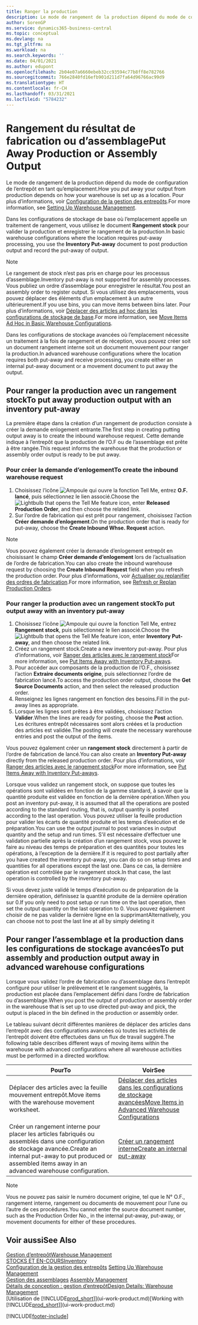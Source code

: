 ```yaml
---
title: Ranger la production
description: Le mode de rangement de la production dépend du mode de configuration de l’entrepôt en tant qu’emplacement.
author: SorenGP
ms.service: dynamics365-business-central
ms.topic: conceptual
ms.devlang: na
ms.tgt_pltfrm: na
ms.workload: na
ms.search.keywords: ''
ms.date: 04/01/2021
ms.author: edupont
ms.openlocfilehash: 2b04e07a6660ebeb32cc93594c77b8ff8e782766
ms.sourcegitcommit: 766e2840fd16efb901d211d7fa64d96766ac99d9
ms.translationtype: HT
ms.contentlocale: fr-CH
ms.lasthandoff: 03/31/2021
ms.locfileid: "5784232"
---
```

# <a name="put-away-production-or-assembly-output"></a><span data-ttu-id="78222-103">Rangement du résultat de fabrication ou d’assemblage</span><span class="sxs-lookup"><span data-stu-id="78222-103">Put Away Production or Assembly Output</span></span>

<span data-ttu-id="78222-104">Le mode de rangement de la production dépend du mode de configuration de l’entrepôt en tant qu’emplacement.</span><span class="sxs-lookup"><span data-stu-id="78222-104">How you put away your output from production depends on how your warehouse is set up as a location.</span></span> <span data-ttu-id="78222-105">Pour plus d’informations, voir [Configuration de la gestion des entrepôts](warehouse-setup-warehouse.md).</span><span class="sxs-lookup"><span data-stu-id="78222-105">For more information, see [Setting Up Warehouse Management](warehouse-setup-warehouse.md).</span></span>  

<span data-ttu-id="78222-106">Dans les configurations de stockage de base où l’emplacement appelle un traitement de rangement, vous utilisez le document **Rangement stock** pour valider la production et enregistrer le rangement de la production.</span><span class="sxs-lookup"><span data-stu-id="78222-106">In basic warehouse configurations where the location requires put-away processing, you use the **Inventory Put-away** document to post production output and record the put-away of output.</span></span>  

> [!NOTE]  
> <span data-ttu-id="78222-107">Le rangement de stock n’est pas pris en charge pour les processus d’assemblage.</span><span class="sxs-lookup"><span data-stu-id="78222-107">Inventory put-away is not supported for assembly processes.</span></span> <span data-ttu-id="78222-108">Vous publiez un ordre d’assemblage pour enregistrer le résultat.</span><span class="sxs-lookup"><span data-stu-id="78222-108">You post an assembly order to register output.</span></span> <span data-ttu-id="78222-109">Si vous utilisez des emplacements, vous pouvez déplacer des éléments d’un emplacement à un autre ultérieurement.</span><span class="sxs-lookup"><span data-stu-id="78222-109">If you use bins, you can move items between bins later.</span></span> <span data-ttu-id="78222-110">Pour plus d’informations, voir [Déplacer des articles ad hoc dans les configurations de stockage de base](warehouse-how-to-move-items-ad-hoc-in-basic-warehousing.md).</span><span class="sxs-lookup"><span data-stu-id="78222-110">For more information, see [Move Items Ad Hoc in Basic Warehouse Configurations](warehouse-how-to-move-items-ad-hoc-in-basic-warehousing.md).</span></span>  

<span data-ttu-id="78222-111">Dans les configurations de stockage avancées où l’emplacement nécessite un traitement à la fois de rangement et de réception, vous pouvez créer soit un document rangement interne soit un document mouvement pour ranger la production.</span><span class="sxs-lookup"><span data-stu-id="78222-111">In advanced warehouse configurations where the location requires both put-away and receive processing, you create either an internal put-away document or a movement document to put away the output.</span></span>  

## <a name="to-put-away-production-output-with-an-inventory-put-away"></a><span data-ttu-id="78222-112">Pour ranger la production avec un rangement stock</span><span class="sxs-lookup"><span data-stu-id="78222-112">To put away production output with an inventory put-away</span></span>

<span data-ttu-id="78222-113">La première étape dans la création d’un rangement de production consiste à créer la demande enlogement entrante.</span><span class="sxs-lookup"><span data-stu-id="78222-113">The first step in creating putting output away is to create the inbound warehouse request.</span></span> <span data-ttu-id="78222-114">Cette demande indique à l’entrepôt que la production de l’O.F ou de l’assemblage est prête à être rangée.</span><span class="sxs-lookup"><span data-stu-id="78222-114">This request informs the warehouse that the production or assembly order output is ready to be put away.</span></span>

### <a name="to-create-the-inbound-warehouse-request"></a><span data-ttu-id="78222-115">Pour créer la demande d’enlogement</span><span class="sxs-lookup"><span data-stu-id="78222-115">To create the inbound warehouse request</span></span>  
1.  <span data-ttu-id="78222-116">Choisissez l’icône ![Ampoule qui ouvre la fonction Tell Me](media/ui-search/search_small.png "Dites-moi ce que vous voulez faire"), entrez **O.F. lancé**, puis sélectionnez le lien associé.</span><span class="sxs-lookup"><span data-stu-id="78222-116">Choose the ![Lightbulb that opens the Tell Me feature](media/ui-search/search_small.png "Tell me what you want to do") icon, enter **Released Production Order**, and then choose the related link.</span></span>  
2.  <span data-ttu-id="78222-117">Sur l’ordre de fabrication qui est prêt pour rangement, choisissez l’action **Créer demande d’enlogement**.</span><span class="sxs-lookup"><span data-stu-id="78222-117">On the production order that is ready for put-away, choose the **Create Inbound Whse. Request** action.</span></span>  

> [!NOTE]  
> <span data-ttu-id="78222-118">Vous pouvez également créer la demande d’enlogement entrepôt en choisissant le champ **Créer demande d’enlogement** lors de l’actualisation de l’ordre de fabrication.</span><span class="sxs-lookup"><span data-stu-id="78222-118">You can also create the inbound warehouse request by choosing the **Create Inbound Request** field when you refresh the production order.</span></span> <span data-ttu-id="78222-119">Pour plus d’informations, voir [Actualiser ou replanifier des ordres de fabrication](production-how-to-replan-refresh-production-orders.md).</span><span class="sxs-lookup"><span data-stu-id="78222-119">For more information, see [Refresh or Replan Production Orders](production-how-to-replan-refresh-production-orders.md).</span></span>  

### <a name="to-put-output-away-with-an-inventory-put-away"></a><span data-ttu-id="78222-120">Pour ranger la production avec un rangement stock</span><span class="sxs-lookup"><span data-stu-id="78222-120">To put output away with an inventory put-away</span></span>  
1.  <span data-ttu-id="78222-121">Choisissez l’icône ![Ampoule qui ouvre la fonction Tell Me](media/ui-search/search_small.png "Dites-moi ce que vous voulez faire"), entrez **Rangement stock**, puis sélectionnez le lien associé.</span><span class="sxs-lookup"><span data-stu-id="78222-121">Choose the ![Lightbulb that opens the Tell Me feature](media/ui-search/search_small.png "Tell me what you want to do") icon, enter **Inventory Put-away**, and then choose the related link.</span></span>  
2.  <span data-ttu-id="78222-122">Créez un rangement stock.</span><span class="sxs-lookup"><span data-stu-id="78222-122">Create a new inventory put-away.</span></span> <span data-ttu-id="78222-123">Pour plus d’informations, voir [Ranger des articles avec le rangement stock](warehouse-how-to-put-items-away-with-inventory-put-aways.md)</span><span class="sxs-lookup"><span data-stu-id="78222-123">For more information, see [Put Items Away with Inventory Put-aways](warehouse-how-to-put-items-away-with-inventory-put-aways.md).</span></span>
3.  <span data-ttu-id="78222-124">Pour accéder aux composants de la production de l’O.F., choisissez l’action **Extraire documents origine**, puis sélectionnez l’ordre de fabrication lancé.</span><span class="sxs-lookup"><span data-stu-id="78222-124">To access the production order output, choose the **Get Source Documents** action, and then select the released production order.</span></span>  
4.  <span data-ttu-id="78222-125">Renseignez les lignes rangement en fonction des besoins.</span><span class="sxs-lookup"><span data-stu-id="78222-125">Fill in the put-away lines as appropriate.</span></span>
5.  <span data-ttu-id="78222-126">Lorsque les lignes sont prêtes à être validées, choisissez l’action **Valider**.</span><span class="sxs-lookup"><span data-stu-id="78222-126">When the lines are ready for posting, choose the **Post** action.</span></span> <span data-ttu-id="78222-127">Les écritures entrepôt nécessaires sont alors créées et la production des articles est validée.</span><span class="sxs-lookup"><span data-stu-id="78222-127">The posting will create the necessary warehouse entries and post the output of the items.</span></span>  

<span data-ttu-id="78222-128">Vous pouvez également créer un **rangement stock** directement à partir de l’ordre de fabrication de lancé.</span><span class="sxs-lookup"><span data-stu-id="78222-128">You can also create an **Inventory Put-away** directly from the released production order.</span></span> <span data-ttu-id="78222-129">Pour plus d’informations, voir [Ranger des articles avec le rangement stock](warehouse-how-to-put-items-away-with-inventory-put-aways.md)</span><span class="sxs-lookup"><span data-stu-id="78222-129">For more information, see [Put Items Away with Inventory Put-aways](warehouse-how-to-put-items-away-with-inventory-put-aways.md).</span></span>  

<span data-ttu-id="78222-130">Lorsque vous validez un rangement stock, on suppose que toutes les opérations sont validées en fonction de la gamme standard, à savoir que la quantité produite est validée en fonction de la dernière opération.</span><span class="sxs-lookup"><span data-stu-id="78222-130">When you post an inventory put-away, it is assumed that all the operations are posted according to the standard routing, that is, output quantity is posted according to the last operation.</span></span> <span data-ttu-id="78222-131">Vous pouvez utiliser la feuille production pour valider les écarts de quantité produite et les temps d’exécution et de préparation.</span><span class="sxs-lookup"><span data-stu-id="78222-131">You can use the output journal to post variances in output quantity and the setup and run times.</span></span> <span data-ttu-id="78222-132">S’il est nécessaire d’effectuer une validation partielle après la création d’un rangement stock, vous pouvez le faire au niveau des temps de préparation et des quantités pour toutes les opérations, à l’exception de la dernière.</span><span class="sxs-lookup"><span data-stu-id="78222-132">If it is required to post partially after you have created the inventory put-away, you can do so on setup times and quantities for all operations except the last one.</span></span> <span data-ttu-id="78222-133">Dans ce cas, la dernière opération est contrôlée par le rangement stock.</span><span class="sxs-lookup"><span data-stu-id="78222-133">In that case, the last operation is controlled by the inventory put-away.</span></span>  

<span data-ttu-id="78222-134">Si vous devez juste validé le temps d’exécution ou de préparation de la dernière opération, définissez la quantité produite de la dernière opération sur 0.</span><span class="sxs-lookup"><span data-stu-id="78222-134">If you only need to post setup or run time on the last operation, then set the output quantity on the last operation to 0.</span></span> <span data-ttu-id="78222-135">Vous pouvez également choisir de ne pas valider la dernière ligne en la supprimant</span><span class="sxs-lookup"><span data-stu-id="78222-135">Alternatively, you can choose not to post the last line at all by simply deleting it</span></span>  

## <a name="to-put-assembly-and-production-output-away-in-advanced-warehouse-configurations"></a><span data-ttu-id="78222-136">Pour ranger l’assemblage et la production dans les configurations de stockage avancées</span><span class="sxs-lookup"><span data-stu-id="78222-136">To put assembly and production output away in advanced warehouse configurations</span></span>
<span data-ttu-id="78222-137">Lorsque vous validez l’ordre de fabrication ou d’assemblage dans l’entrepôt configuré pour utiliser le prélèvement et le rangement suggérés, la production est placée dans l’emplacement défini dans l’ordre de fabrication ou d’assemblage.</span><span class="sxs-lookup"><span data-stu-id="78222-137">When you post the output of production or assembly order in the  warehouse that is set up to use directed put-away and pick, the output is placed in the bin defined in the production or assembly order.</span></span> 

<span data-ttu-id="78222-138">Le tableau suivant décrit différentes manières de déplacer des articles dans l’entrepôt avec des configurations avancées où toutes les activités de l’entrepôt doivent être effectuées dans un flux de travail suggéré.</span><span class="sxs-lookup"><span data-stu-id="78222-138">The following table describes different ways of moving items within the warehouse with advanced configurations where all warehouse activities must be performed in a directed workflow.</span></span> 

|<span data-ttu-id="78222-139">**Pour**</span><span class="sxs-lookup"><span data-stu-id="78222-139">**To**</span></span>|<span data-ttu-id="78222-140">**Voir**</span><span class="sxs-lookup"><span data-stu-id="78222-140">**See**</span></span>|  
|------------|-------------|  
|<span data-ttu-id="78222-141">Déplacer des articles avec la feuille mouvement entrepôt.</span><span class="sxs-lookup"><span data-stu-id="78222-141">Move items with the warehouse movement worksheet.</span></span>|[<span data-ttu-id="78222-142">Déplacer des articles dans les configurations de stockage avancées</span><span class="sxs-lookup"><span data-stu-id="78222-142">Move Items in Advanced Warehouse Configurations</span></span>](warehouse-how-to-move-items-in-advanced-warehousing.md#to-move-items-with-the-warehouse-movement-worksheet)|  
|<span data-ttu-id="78222-143">Créer un rangement interne pour placer les articles fabriqués ou assemblés dans une configuration de stockage avancée.</span><span class="sxs-lookup"><span data-stu-id="78222-143">Create an internal put-away to put produced or assembled items away in an advanced warehouse configuration.</span></span>|[<span data-ttu-id="78222-144">Créer un rangement interne</span><span class="sxs-lookup"><span data-stu-id="78222-144">Create an internal put-away</span></span>](warehouse-how-to-create-put-aways-from-internal-put-aways.md#to-create-an-internal-put-away)|

> [!NOTE]  
> <span data-ttu-id="78222-145">Vous ne pouvez pas saisir le numéro document origine, tel que le N° O.F., rangement interne, rangement ou documents de mouvement pour l’une ou l’autre de ces procédures.</span><span class="sxs-lookup"><span data-stu-id="78222-145">You cannot enter the source document number, such as the Production Order No., in the internal put-away, put-away, or movement documents for either of these procedures.</span></span>  

## <a name="see-also"></a><span data-ttu-id="78222-146">Voir aussi</span><span class="sxs-lookup"><span data-stu-id="78222-146">See Also</span></span>  
[<span data-ttu-id="78222-147">Gestion d’entrepôt</span><span class="sxs-lookup"><span data-stu-id="78222-147">Warehouse Management</span></span>](warehouse-manage-warehouse.md)  
[<span data-ttu-id="78222-148">STOCKS ET EN-COURS</span><span class="sxs-lookup"><span data-stu-id="78222-148">Inventory</span></span>](inventory-manage-inventory.md)  
<span data-ttu-id="78222-149">[Configuration de la gestion des entrepôts](warehouse-setup-warehouse.md)   </span><span class="sxs-lookup"><span data-stu-id="78222-149">[Setting Up Warehouse Management](warehouse-setup-warehouse.md)   </span></span>  
<span data-ttu-id="78222-150">[Gestion des assemblages](assembly-assemble-items.md)  </span><span class="sxs-lookup"><span data-stu-id="78222-150">[Assembly Management](assembly-assemble-items.md)  </span></span>  
[<span data-ttu-id="78222-151">Détails de conception : gestion d’entrepôt</span><span class="sxs-lookup"><span data-stu-id="78222-151">Design Details: Warehouse Management</span></span>](design-details-warehouse-management.md)  
<span data-ttu-id="78222-152">[Utilisation de [!INCLUDE[prod_short](includes/prod_short.md)]](ui-work-product.md)</span><span class="sxs-lookup"><span data-stu-id="78222-152">[Working with [!INCLUDE[prod_short](includes/prod_short.md)]](ui-work-product.md)</span></span>


[!INCLUDE[footer-include](includes/footer-banner.md)]
